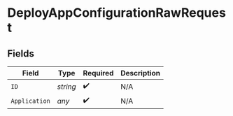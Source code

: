 # DeployAppConfigurationRawRequest


## Fields

| Field              | Type               | Required           | Description        |
| ------------------ | ------------------ | ------------------ | ------------------ |
| `ID`               | *string*           | :heavy_check_mark: | N/A                |
| `Application`      | *any*              | :heavy_check_mark: | N/A                |